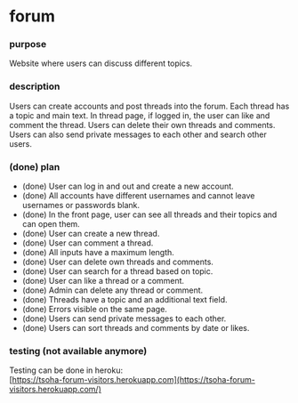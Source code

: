 # forum

### purpose
Website where users can discuss different topics.

### description
Users can create accounts and post threads into the forum. Each thread has a topic and main text. In thread page, if logged in, the user can like and comment the thread. Users can delete their own threads and comments. Users can also send private messages to each other and search other users. 

### (done) plan
- (done) User can log in and out and create a new account.  
- (done) All accounts have different usernames and cannot leave usernames or passwords blank.  
- (done) In the front page, user can see all threads and their topics and can open them.  
- (done) User can create a new thread.  
- (done) User can comment a thread.  
- (done) All inputs have a maximum length.  
- (done) User can delete own threads and comments.  
- (done) User can search for a thread based on topic.  
- (done) User can like a thread or a comment.  
- (done) Admin can delete any thread or comment.   
- (done) Threads have a topic and an additional text field.  
- (done) Errors visible on the same page.  
- (done) Users can send private messages to each other.  
- (done) Users can sort threads and comments by date or likes.  

### testing (not available anymore)
Testing can be done in heroku:  
[https://tsoha-forum-visitors.herokuapp.com](https://tsoha-forum-visitors.herokuapp.com/)

